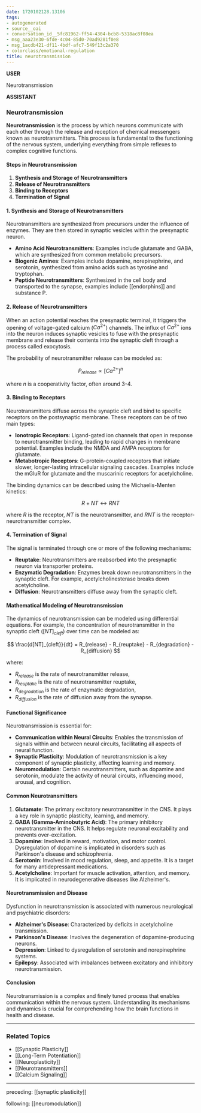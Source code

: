 ```yaml
---
date: 1720102128.13106
tags:
- autogenerated
- source__oai
- conversation_id__5fc81962-ff54-4304-bcb8-5318ac8f08ea
- msg_aaa23e30-6fde-4c04-85d0-70ad9281f0e8
- msg_1acdb421-df11-4bdf-afc7-549f13c2a370
- colorclass/emotional-regulation
title: neurotransmission
---
```


**USER**

Neurotransmission


**ASSISTANT**

### Neurotransmission

**Neurotransmission** is the process by which neurons communicate with each other through the release and reception of chemical messengers known as neurotransmitters. This process is fundamental to the functioning of the nervous system, underlying everything from simple reflexes to complex cognitive functions.

#### Steps in Neurotransmission

1. **Synthesis and Storage of Neurotransmitters**
2. **Release of Neurotransmitters**
3. **Binding to Receptors**
4. **Termination of Signal**

#### 1. Synthesis and Storage of Neurotransmitters

Neurotransmitters are synthesized from precursors under the influence of enzymes. They are then stored in synaptic vesicles within the presynaptic neuron.

- **Amino Acid Neurotransmitters**: Examples include glutamate and GABA, which are synthesized from common metabolic precursors.
- **Biogenic Amines**: Examples include dopamine, norepinephrine, and serotonin, synthesized from amino acids such as tyrosine and tryptophan.
- **Peptide Neurotransmitters**: Synthesized in the cell body and transported to the synapse, examples include [[endorphins]] and substance P.

#### 2. Release of Neurotransmitters

When an action potential reaches the presynaptic terminal, it triggers the opening of voltage-gated calcium ($Ca^{2+}$) channels. The influx of $Ca^{2+}$ ions into the neuron induces synaptic vesicles to fuse with the presynaptic membrane and release their contents into the synaptic cleft through a process called exocytosis.

The probability of neurotransmitter release can be modeled as:

$$
P_{release} \propto [Ca^{2+}]^n
$$

where $n$ is a cooperativity factor, often around 3-4.

#### 3. Binding to Receptors

Neurotransmitters diffuse across the synaptic cleft and bind to specific receptors on the postsynaptic membrane. These receptors can be of two main types:

- **Ionotropic Receptors**: Ligand-gated ion channels that open in response to neurotransmitter binding, leading to rapid changes in membrane potential. Examples include the NMDA and AMPA receptors for glutamate.
- **Metabotropic Receptors**: G-protein-coupled receptors that initiate slower, longer-lasting intracellular signaling cascades. Examples include the mGluR for glutamate and the muscarinic receptors for acetylcholine.

The binding dynamics can be described using the Michaelis-Menten kinetics:

$$
R + NT \leftrightarrow RNT
$$

where $R$ is the receptor, $NT$ is the neurotransmitter, and $RNT$ is the receptor-neurotransmitter complex.

#### 4. Termination of Signal

The signal is terminated through one or more of the following mechanisms:

- **Reuptake**: Neurotransmitters are reabsorbed into the presynaptic neuron via transporter proteins.
- **Enzymatic Degradation**: Enzymes break down neurotransmitters in the synaptic cleft. For example, acetylcholinesterase breaks down acetylcholine.
- **Diffusion**: Neurotransmitters diffuse away from the synaptic cleft.

#### Mathematical Modeling of Neurotransmission

The dynamics of neurotransmission can be modeled using differential equations. For example, the concentration of neurotransmitter in the synaptic cleft ($[NT]_{cleft}$) over time can be modeled as:

$$
\frac{d[NT]_{cleft}}{dt} = R_{release} - R_{reuptake} - R_{degradation} - R_{diffusion}
$$

where:
- $R_{release}$ is the rate of neurotransmitter release,
- $R_{reuptake}$ is the rate of neurotransmitter reuptake,
- $R_{degradation}$ is the rate of enzymatic degradation,
- $R_{diffusion}$ is the rate of diffusion away from the synapse.

#### Functional Significance

Neurotransmission is essential for:

- **Communication within Neural Circuits**: Enables the transmission of signals within and between neural circuits, facilitating all aspects of neural function.
- **Synaptic Plasticity**: Modulation of neurotransmission is a key component of synaptic plasticity, affecting learning and memory.
- **Neuromodulation**: Certain neurotransmitters, such as dopamine and serotonin, modulate the activity of neural circuits, influencing mood, arousal, and cognition.

#### Common Neurotransmitters

1. **Glutamate**: The primary excitatory neurotransmitter in the CNS. It plays a key role in synaptic plasticity, learning, and memory.
2. **GABA (Gamma-Aminobutyric Acid)**: The primary inhibitory neurotransmitter in the CNS. It helps regulate neuronal excitability and prevents over-excitation.
3. **Dopamine**: Involved in reward, motivation, and motor control. Dysregulation of dopamine is implicated in disorders such as Parkinson's disease and schizophrenia.
4. **Serotonin**: Involved in mood regulation, sleep, and appetite. It is a target for many antidepressant medications.
5. **Acetylcholine**: Important for muscle activation, attention, and memory. It is implicated in neurodegenerative diseases like Alzheimer's.

#### Neurotransmission and Disease

Dysfunction in neurotransmission is associated with numerous neurological and psychiatric disorders:

- **Alzheimer's Disease**: Characterized by deficits in acetylcholine transmission.
- **Parkinson's Disease**: Involves the degeneration of dopamine-producing neurons.
- **Depression**: Linked to dysregulation of serotonin and norepinephrine systems.
- **Epilepsy**: Associated with imbalances between excitatory and inhibitory neurotransmission.

#### Conclusion

Neurotransmission is a complex and finely tuned process that enables communication within the nervous system. Understanding its mechanisms and dynamics is crucial for comprehending how the brain functions in health and disease.

---

### Related Topics

- [[Synaptic Plasticity]]
- [[Long-Term Potentiation]]
- [[Neuroplasticity]]
- [[Neurotransmitters]]
- [[Calcium Signaling]]


---

preceding: [[synaptic plasticity]]  


following: [[neuromodulation]]